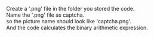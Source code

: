 <p>Create a '.png' file in the folder you stored the code.<br>
Name the '.png' file as captcha.<br>
so the picture name should look like 'captcha.png'.<br>
And the code calculates the binary arithmetic expression.<br></p>

